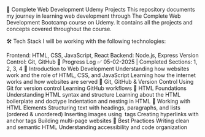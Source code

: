 🚀 Complete Web Development Udemy Projects
This repository documents my journey in learning web development through The Complete Web Development Bootcamp course on Udemy. It contains all the projects and concepts covered throughout the course.

🛠️ Tech Stack
I will be working with the following technologies:

Frontend: HTML, CSS, JavaScript, React
Backend: Node.js, Express
Version Control: Git, GitHub
📅 Progress Log
✅ 05-02-2025 | Completed Sections: 1, 2, 3, 4
🔹 Introduction to Web Development
Understanding how websites work and the role of HTML, CSS, and JavaScript
Learning how the internet works and how websites are served
🔹 Git, GitHub & Version Control
Using Git for version control
Learning GitHub workflows
🔹 HTML Foundations
Understanding HTML syntax and structure
Learning about the HTML boilerplate and doctype
Indentation and nesting in HTML
🔹 Working with HTML Elements
Structuring text with headings, paragraphs, and lists (ordered & unordered)
Inserting images using <img> tags
Creating hyperlinks with anchor <a> tags
Building multi-page websites
🔹 Best Practices
Writing clean and semantic HTML
Understanding accessibility and code organization
